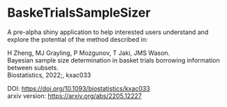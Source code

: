 # BaskeTrialsSampleSizer

A pre-alpha shiny application to help interested users understand and explore the potential of the method described in:

H Zheng, MJ Grayling, P Mozgunov, T Jaki, JMS Wason.   
Bayesian sample size determination in basket trials borrowing information between subsets.   
Biostatistics, 2022;, kxac033   
     
DOI:  https://doi.org/10.1093/biostatistics/kxac033    
arxiv version: https://arxiv.org/abs/2205.12227
